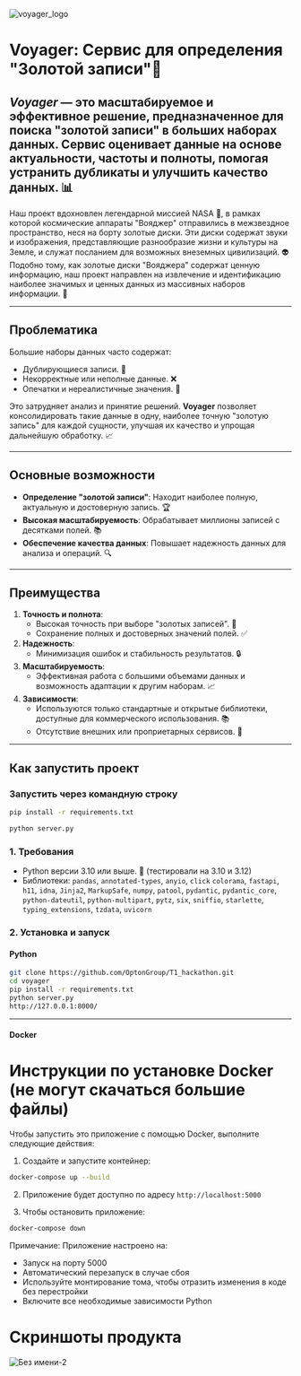 
![voyager_logo](https://github.com/user-attachments/assets/b2abcbbf-693a-453e-a023-961b849fed9a)

# Voyager: Сервис для определения "Золотой записи"🌟
*Voyager* — это масштабируемое и эффективное решение, предназначенное для поиска "золотой записи" в больших наборах данных. Сервис оценивает данные на основе актуальности, частоты и полноты, помогая устранить дубликаты и улучшить качество данных. 📊
---
Наш проект вдохновлен легендарной миссией NASA 🚀, в рамках которой космические аппараты "Вояджер" отправились в межзвездное пространство, неся на борту золотые диски. Эти диски содержат звуки и изображения, представляющие разнообразие жизни и культуры на Земле, и служат посланием для возможных внеземных цивилизаций. 👽
Подобно тому, как золотые диски "Вояджера" содержат ценную информацию, наш проект направлен на извлечение и идентификацию наиболее значимых и ценных данных из массивных наборов информации. 💾

---

## Проблематика

Большие наборы данных часто содержат:
- Дублирующиеся записи. 🔄
- Некорректные или неполные данные. ❌
- Опечатки и нереалистичные значения. 🧐

Это затрудняет анализ и принятие решений. **Voyager** позволяет консолидировать такие данные в одну, наиболее точную "золотую запись" для каждой сущности, улучшая их качество и упрощая дальнейшую обработку. 📈

---

## Основные возможности
- **Определение "золотой записи"**: Находит наиболее полную, актуальную и достоверную запись. 🏆
- **Высокая масштабируемость**: Обрабатывает миллионы записей с десятками полей. 📚
- **Обеспечение качества данных**: Повышает надежность данных для анализа и операций. 🔍

---

## Преимущества
1. **Точность и полнота**:
   - Высокая точность при выборе "золотых записей". 🎯
   - Сохранение полных и достоверных значений полей. ✅
2. **Надежность**:
   - Минимизация ошибок и стабильность результатов. 🔒
3. **Масштабируемость**:
   - Эффективная работа с большими объемами данных и возможность адаптации к другим наборам. 📈
4. **Зависимости**:
   - Используются только стандартные и открытые библиотеки, доступные для коммерческого использования. 📚
   - Отсутствие внешних или проприетарных сервисов. 🚫

---


## Как запустить проект

### Запустить через командную строку
```bash
pip install -r requirements.txt
```
```bash
python server.py
```


### 1. **Требования**
   - Python версии 3.10 или выше. 🐍 (тестировали на 3.10 и 3.12)
   - Библиотеки: `pandas`, `annotated-types`, `anyio`, `click`
`colorama`,
`fastapi`,
`h11`,
`idna`,
`Jinja2`,
`MarkupSafe`,
`numpy`,
`patool`,
`pydantic`,
`pydantic_core`,
`python-dateutil`,
`python-multipart`,
`pytz`,
`six`,
`sniffio`,
`starlette`,
`typing_extensions`,
`tzdata`,
`uvicorn`

### 2. **Установка и запуск**
#### **Python**
   ```bash
   git clone https://github.com/OptonGroup/T1_hackathon.git
   cd voyager
   pip install -r requirements.txt
   python server.py
   http://127.0.0.1:8000/   
   ```
---
#### **Docker**
# Инструкции по установке Docker (не могут скачаться большие файлы)

Чтобы запустить это приложение с помощью Docker, выполните следующие действия:

1. Создайте и запустите контейнер:
```bash
docker-compose up --build
```

2. Приложение будет доступно по адресу `http://localhost:5000`

3. Чтобы остановить приложение:
```bash
docker-compose down
```

Примечание: Приложение настроено на:
- Запуск на порту 5000
- Автоматический перезапуск в случае сбоя
- Используйте монтирование тома, чтобы отразить изменения в коде без перестройки
- Включите все необходимые зависимости Python

# Скриншоты продукта


![Без имени-2](https://github.com/user-attachments/assets/3f733032-120c-4c29-8b6c-75c9bda99957)
